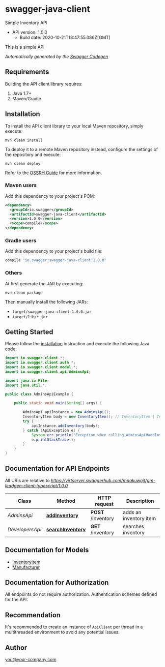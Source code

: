 # swagger-java-client

Simple Inventory API
- API version: 1.0.0
  - Build date: 2020-10-21T18:47:55.086Z[GMT]

This is a simple API


*Automatically generated by the [Swagger Codegen](https://github.com/swagger-api/swagger-codegen)*


## Requirements

Building the API client library requires:
1. Java 1.7+
2. Maven/Gradle

## Installation

To install the API client library to your local Maven repository, simply execute:

```shell
mvn clean install
```

To deploy it to a remote Maven repository instead, configure the settings of the repository and execute:

```shell
mvn clean deploy
```

Refer to the [OSSRH Guide](http://central.sonatype.org/pages/ossrh-guide.html) for more information.

### Maven users

Add this dependency to your project's POM:

```xml
<dependency>
  <groupId>io.swagger</groupId>
  <artifactId>swagger-java-client</artifactId>
  <version>1.0.0</version>
  <scope>compile</scope>
</dependency>
```

### Gradle users

Add this dependency to your project's build file:

```groovy
compile "io.swagger:swagger-java-client:1.0.0"
```

### Others

At first generate the JAR by executing:

```shell
mvn clean package
```

Then manually install the following JARs:

* `target/swagger-java-client-1.0.0.jar`
* `target/lib/*.jar`

## Getting Started

Please follow the [installation](#installation) instruction and execute the following Java code:

```java
import io.swagger.client.*;
import io.swagger.client.auth.*;
import io.swagger.client.model.*;
import io.swagger.client.api.AdminsApi;

import java.io.File;
import java.util.*;

public class AdminsApiExample {

    public static void main(String[] args) {
        
        AdminsApi apiInstance = new AdminsApi();
        InventoryItem body = new InventoryItem(); // InventoryItem | Inventory item to add
        try {
            apiInstance.addInventory(body);
        } catch (ApiException e) {
            System.err.println("Exception when calling AdminsApi#addInventory");
            e.printStackTrace();
        }
    }
}
```

## Documentation for API Endpoints

All URIs are relative to *https://virtserver.swaggerhub.com/maakuwgit/gm-leadgen-client-typescript/1.0.0*

Class | Method | HTTP request | Description
------------ | ------------- | ------------- | -------------
*AdminsApi* | [**addInventory**](docs/AdminsApi.md#addInventory) | **POST** /inventory | adds an inventory item
*DevelopersApi* | [**searchInventory**](docs/DevelopersApi.md#searchInventory) | **GET** /inventory | searches inventory

## Documentation for Models

 - [InventoryItem](docs/InventoryItem.md)
 - [Manufacturer](docs/Manufacturer.md)

## Documentation for Authorization

All endpoints do not require authorization.
Authentication schemes defined for the API:

## Recommendation

It's recommended to create an instance of `ApiClient` per thread in a multithreaded environment to avoid any potential issues.

## Author

you@your-company.com

